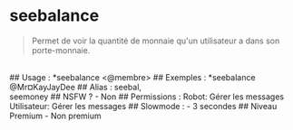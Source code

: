 # seebalance

> Permet de voir la quantité de monnaie qu'un utilisateur a dans son porte-monnaie.

<br>
## Usage :
*seebalance <@membre>
## Exemples :
*seebalance @Mr¤KayJayDee
## Alias :
seebal,
<br>seemoney
## NSFW ?
- Non
## Permissions :
Robot: Gérer les messages
<br>
Utilisateur: Gérer les messages
## Slowmode :
- 3 secondes
## Niveau Premium
- Non premium